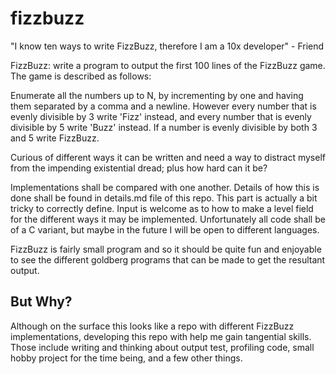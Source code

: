 # fizzbuzz

"I know ten ways to write FizzBuzz, therefore I am a 10x developer" - Friend

FizzBuzz: write a program to output the first 100 lines of
the FizzBuzz game. The game is described as follows:

Enumerate all the numbers up to N, by incrementing by one
and having them separated by a comma and a newline. However
every number that is evenly divisible by 3 write 'Fizz' instead,
and every number that is evenly divisible by 5 write 'Buzz' instead.
If a number is evenly divisible by both 3 and 5 write FizzBuzz.

Curious of different ways it can be written and need a way to distract myself from the
impending existential dread; plus how hard can it be?

Implementations shall be compared with one another. Details of how this is done shall be found
in details.md file of this repo. This part is actually a bit tricky to correctly define.
Input is welcome as to how to make a level field for the different ways it may be implemented.
Unfortunately all code shall be of a C variant, but maybe in the future I will be open to different languages.

FizzBuzz is fairly small program and so it should be quite fun and enjoyable to see the different
goldberg programs that can be made to get the resultant output.

## But Why?

Although on the surface this looks like a repo with different FizzBuzz implementations,
developing this repo with help me gain tangential skills. Those include writing and thinking
about output test, profiling code, small hobby project for the time being, and a few other things.